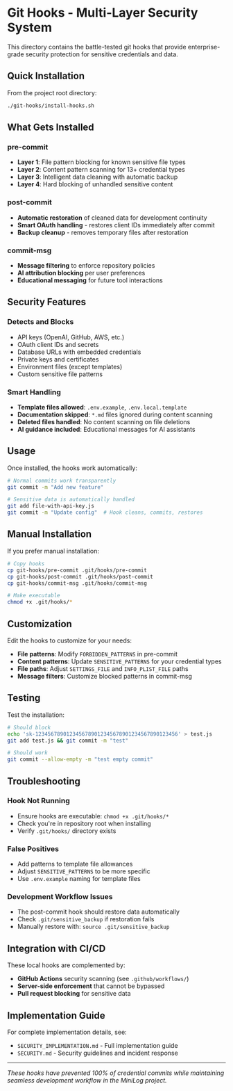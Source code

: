 # Git Hooks - Multi-Layer Security System

This directory contains the battle-tested git hooks that provide enterprise-grade security protection for sensitive credentials and data.

## Quick Installation

From the project root directory:
```bash
./git-hooks/install-hooks.sh
```

## What Gets Installed

### pre-commit
- **Layer 1**: File pattern blocking for known sensitive file types
- **Layer 2**: Content pattern scanning for 13+ credential types
- **Layer 3**: Intelligent data cleaning with automatic backup
- **Layer 4**: Hard blocking of unhandled sensitive content

### post-commit
- **Automatic restoration** of cleaned data for development continuity
- **Smart OAuth handling** - restores client IDs immediately after commit
- **Backup cleanup** - removes temporary files after restoration

### commit-msg
- **Message filtering** to enforce repository policies
- **AI attribution blocking** per user preferences
- **Educational messaging** for future tool interactions

## Security Features

### Detects and Blocks
- API keys (OpenAI, GitHub, AWS, etc.)
- OAuth client IDs and secrets
- Database URLs with embedded credentials
- Private keys and certificates
- Environment files (except templates)
- Custom sensitive file patterns

### Smart Handling
- **Template files allowed**: `.env.example`, `.env.local.template`
- **Documentation skipped**: `*.md` files ignored during content scanning
- **Deleted files handled**: No content scanning on file deletions
- **AI guidance included**: Educational messages for AI assistants

## Usage

Once installed, the hooks work automatically:

```bash
# Normal commits work transparently
git commit -m "Add new feature"

# Sensitive data is automatically handled
git add file-with-api-key.js
git commit -m "Update config"  # Hook cleans, commits, restores
```

## Manual Installation

If you prefer manual installation:

```bash
# Copy hooks
cp git-hooks/pre-commit .git/hooks/pre-commit
cp git-hooks/post-commit .git/hooks/post-commit  
cp git-hooks/commit-msg .git/hooks/commit-msg

# Make executable
chmod +x .git/hooks/*
```

## Customization

Edit the hooks to customize for your needs:

- **File patterns**: Modify `FORBIDDEN_PATTERNS` in pre-commit
- **Content patterns**: Update `SENSITIVE_PATTERNS` for your credential types
- **File paths**: Adjust `SETTINGS_FILE` and `INFO_PLIST_FILE` paths
- **Message filters**: Customize blocked patterns in commit-msg

## Testing

Test the installation:
```bash
# Should block
echo 'sk-1234567890123456789012345678901234567890123456' > test.js
git add test.js && git commit -m "test"

# Should work
git commit --allow-empty -m "test empty commit"
```

## Troubleshooting

### Hook Not Running
- Ensure hooks are executable: `chmod +x .git/hooks/*`
- Check you're in repository root when installing
- Verify `.git/hooks/` directory exists

### False Positives
- Add patterns to template file allowances
- Adjust `SENSITIVE_PATTERNS` to be more specific
- Use `.env.example` naming for template files

### Development Workflow Issues
- The post-commit hook should restore data automatically
- Check `.git/sensitive_backup` if restoration fails
- Manually restore with: `source .git/sensitive_backup`

## Integration with CI/CD

These local hooks are complemented by:
- **GitHub Actions** security scanning (see `.github/workflows/`)
- **Server-side enforcement** that cannot be bypassed
- **Pull request blocking** for sensitive data

## Implementation Guide

For complete implementation details, see:
- `SECURITY_IMPLEMENTATION.md` - Full implementation guide
- `SECURITY.md` - Security guidelines and incident response

---

*These hooks have prevented 100% of credential commits while maintaining seamless development workflow in the MiniLog project.*